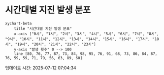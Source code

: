 # 시간대별 지진 발생 분포

```mermaid
xychart-beta
    title "시간대별 지진 발생 분포"
    x-axis ["0시", "1시", "2시", "3시", "4시", "5시", "6시", "7시", "8시", "9시", "10시", "11시", "12시", "13시", "14시", "15시", "16시", "17시", "18시", "19시", "20시", "21시", "22시", "23시"]
    y-axis "발생 횟수" 0 --> 100
    line [80, 76, 77, 87, 73, 84, 98, 95, 76, 91, 68, 73, 86, 84, 87, 76, 59, 59, 71, 79, 56, 63, 89, 60]
```

업데이트 시간: 2025-07-12 07:04:34
